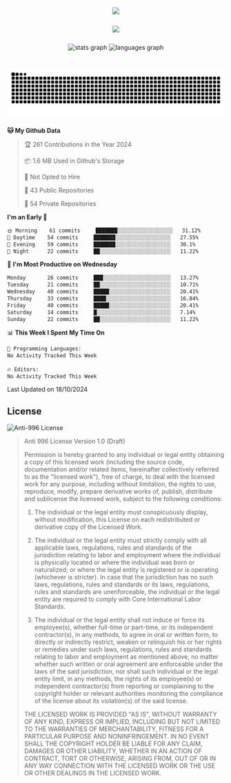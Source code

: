 ###

<div align="center">
  <img src="https://github-widgetbox.vercel.app/api/profile?username=kazutoiris&data=followers,repositories,stars,commits"  />
</div>

###

<div align="center">
  <img src="https://profile-counter.glitch.me/kazutoiris/count.svg?"  />
</div>

###

<div align="center">
  <img src="https://github-readme-stats.vercel.app/api?username=kazutoiris&hide_title=false&hide_rank=false&show_icons=true&include_all_commits=true&count_private=true&disable_animations=false&theme=default&locale=en&hide_border=false" height="150" alt="stats graph"  />
  <img src="https://github-readme-stats.vercel.app/api/top-langs?username=kazutoiris&locale=en&hide_title=false&layout=compact&card_width=320&langs_count=5&theme=default&hide_border=true" height="150" alt="languages graph"  />
</div>

###

<br clear="both">

<img src="https://raw.githubusercontent.com/kazutoiris/kazutoiris/output/snake.svg" alt="Snake animation" />

###

<!--START_SECTION:waka-->
**🐱 My Github Data** 

> 🏆 261 Contributions in the Year 2024
 > 
> 📦 1.6 MB Used in Github's Storage 
 > 
> 🚫 Not Opted to Hire
 > 
> 📜 43 Public Repositories 
 > 
> 🔑 54 Private Repositories  
 > 
**I'm an Early 🐤** 

```text
🌞 Morning    61 commits     ███████░░░░░░░░░░░░░░░░░░   31.12% 
🌆 Daytime    54 commits     ███████░░░░░░░░░░░░░░░░░░   27.55% 
🌃 Evening    59 commits     ███████░░░░░░░░░░░░░░░░░░   30.1% 
🌙 Night      22 commits     ██░░░░░░░░░░░░░░░░░░░░░░░   11.22%

```
📅 **I'm Most Productive on Wednesday** 

```text
Monday       26 commits     ███░░░░░░░░░░░░░░░░░░░░░░   13.27% 
Tuesday      21 commits     ██░░░░░░░░░░░░░░░░░░░░░░░   10.71% 
Wednesday    40 commits     █████░░░░░░░░░░░░░░░░░░░░   20.41% 
Thursday     33 commits     ████░░░░░░░░░░░░░░░░░░░░░   16.84% 
Friday       40 commits     █████░░░░░░░░░░░░░░░░░░░░   20.41% 
Saturday     14 commits     █░░░░░░░░░░░░░░░░░░░░░░░░   7.14% 
Sunday       22 commits     ██░░░░░░░░░░░░░░░░░░░░░░░   11.22%

```


📊 **This Week I Spent My Time On** 

```text
💬 Programming Languages: 
No Activity Tracked This Week

🔥 Editors: 
No Activity Tracked This Week

```


 Last Updated on 18/10/2024
<!--END_SECTION:waka-->

## License

![Anti-996 License](https://img.shields.io/badge/license-Anti--996%20License-blue)

>  Anti 996 License Version 1.0 (Draft)
>
>  Permission is hereby granted to any individual or legal entity obtaining a copy
>  of this licensed work (including the source code, documentation and/or related
>  items, hereinafter collectively referred to as the "licensed work"), free of
>  charge, to deal with the licensed work for any purpose, including without
>  limitation, the rights to use, reproduce, modify, prepare derivative works of,
>  publish, distribute and sublicense the licensed work, subject to the following
>  conditions:
>
> 1. The individual or the legal entity must conspicuously display, without
>       modification, this License on each redistributed or derivative copy of the
>       Licensed Work.
>
> 2. The individual or the legal entity must strictly comply with all applicable
>       laws, regulations, rules and standards of the jurisdiction relating to
>       labor and employment where the individual is physically located or where
>       the individual was born or naturalized; or where the legal entity is
>       registered or is operating (whichever is stricter). In case that the
>       jurisdiction has no such laws, regulations, rules and standards or its
>       laws, regulations, rules and standards are unenforceable, the individual
>       or the legal entity are required to comply with Core International Labor
>       Standards.
>
> 3. The individual or the legal entity shall not induce or force its
>       employee(s), whether full-time or part-time, or its independent
>       contractor(s), in any methods, to agree in oral or written form,
>       to directly or indirectly restrict, weaken or relinquish his or
>       her rights or remedies under such laws, regulations, rules and
>       standards relating to labor and employment as mentioned above,
>       no matter whether such written or oral agreement are enforceable
>       under the laws of the said jurisdiction, nor shall such individual
>       or the legal entity limit, in any methods, the rights of its employee(s)
>       or independent contractor(s) from reporting or complaining to the copyright
>       holder or relevant authorities monitoring the compliance of the license
>       about its violation(s) of the said license.
>
>  THE LICENSED WORK IS PROVIDED "AS IS", WITHOUT WARRANTY OF ANY KIND, EXPRESS OR
>  IMPLIED, INCLUDING BUT NOT LIMITED TO THE WARRANTIES OF MERCHANTABILITY, FITNESS
>  FOR A PARTICULAR PURPOSE AND NONINFRINGEMENT. IN NO EVENT SHALL THE COPYRIGHT
>  HOLDER BE LIABLE FOR ANY CLAIM, DAMAGES OR OTHER LIABILITY, WHETHER IN AN ACTION
>  OF CONTRACT, TORT OR OTHERWISE, ARISING FROM, OUT OF OR IN ANY WAY CONNECTION
>  WITH THE LICENSED WORK OR THE USE OR OTHER DEALINGS IN THE LICENSED WORK.
